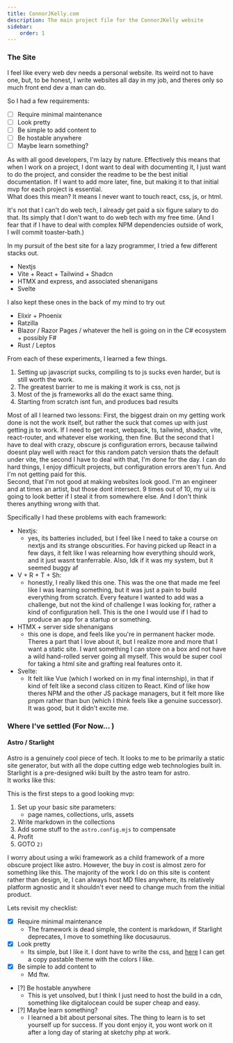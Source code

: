 ```yaml
---
title: ConnorJKelly.com
description: The main project file for the ConnorJKelly website
sidebar: 
    order: 1
---
```


### The Site

I feel like every web dev needs a personal website.
Its weird not to have one, but, to be honest, I write websites all day in my job, and theres only so 
much front end dev a man can do.

So I had a few requirements:

- [ ] Require minimal maintenance
- [ ] Look pretty
- [ ] Be simple to add content to
- [ ] Be hostable anywhere
- [ ] Maybe learn something?

As with all good developers, I'm lazy by nature. Effectively this means that when I work on a project,
I dont want to deal with documenting it, I just want to do the project, and consider the readme to be
the best initial documentation. If I want to add more later, fine, but making it to that initial mvp 
for each project is essential. \
What does this mean? It means I never want to touch react, css, js, or html. 

It's not that I can't do web tech, I already get paid a six figure salary to do that. Its simply that 
I don't want to do web tech with my free time. (And I fear that if I have to deal with complex NPM 
dependencies outside of work, I will commit toaster-bath.)

In my pursuit of the best site for a lazy programmer, I tried a few different stacks out. 

- Nextjs
- Vite + React + Tailwind + Shadcn
- HTMX and express, and associated shenanigans
- Svelte

I also kept these ones in the back of my mind to try out
- Elixir + Phoenix 
- Ratzilla
- Blazor / Razor Pages / whatever the hell is going on in the C# ecosystem + possibly F#
- Rust / Leptos

From each of these experiments, I learned a few things.
1) Setting up javascript sucks, compiling ts to js sucks even harder, but is still worth the work.
2) The greatest barrier to me is making it work is css, not js
3) Most of the js frameworks all do the exact same thing.
4) Starting from scratch isnt fun, and produces bad results

Most of all I learned two lessons: First, the biggest drain on my getting work done is not the
work itself, but rather the suck that comes up with just getting js to work. If I need to get react, 
webpack, ts, tailwind, shadcn, vite, react-router, and whatever else working, then fine. But the
second that I have to deal with crazy, obscure js configuration errors, because tailwind doesnt play
well with react for this random patch version thats the default under vite, the second I have to deal
with that, I'm done for the day. I can do hard things, I enjoy difficult projects, but configuration 
errors aren't fun. And I'm not getting paid for this. \
Second, that I'm not good at making websites look good. I'm an engineer and at times an artist, but
those dont intersect. 9 times out of 10, my ui is going to look better if I steal it from somewhere else.
And I don't think theres anything wrong with that.

Specifically I had these problems with each framework:

- Nextjs:
    - yes, its batteries included, but I feel like I need to take a course on nextjs and its strange
    obscurities. For having picked up React in a few days, it felt like I was relearning how everything
    should work, and it just wasnt tranferrable. Also, Idk if it was my system, but it seemed buggy af
- V + R + T + Sh:
    - honestly, I really liked this one. This was the one that made me feel like I was learning something,
    but it was just a pain to build everything from scratch. Every feature I wanted to add was a challenge,
    but not the kind of challenge I was looking for, rather a kind of configuration hell. This is the one 
    I would use if I had to produce an app for a startup or something.
- HTMX + server side shenanigans
    - this one is dope, and feels like you're in permanent hacker mode. Theres a part that I love about it,
    but I realize more and more that I want a static site. I want something I can store on a box and not
    have a wild hand-rolled server going all myself. This would be super cool for taking a html site and 
    grafting real features onto it.
- Svelte:
    - It felt like Vue (which I worked on in my final internship), in that if kind of felt like a 
    second class citizen to React. Kind of like how theres NPM and the other JS package managers,
    but it felt more like pnpm rather than bun (which I think feels like a genuine successor). It was
    good, but it didn't excite me. 


### Where I've settled (For Now... )

#### Astro / Starlight
Astro is a genuinely cool piece of tech. It looks to me to be primarily a static site generator, but
with all the dope cutting edge web technologies built in. Starlight is a pre-designed wiki built by 
the astro team for astro. \
It works like this: 

This is the first steps to a good looking mvp:

1) Set up your basic site parameters:
    - page names, collections, urls, assets
2) Write markdown in the collections
3) Add some stuff to the `astro.config.mjs` to compensate
4) Profit
5) GOTO `2)`

I worry about using a wiki framework as a child framework of a more obscure project like astro.
However, the buy in cost is almost zero for something like this. The majority of the work I do on this
site is content rather than design, ie, I can always host MD files anywhere, its relatively platform 
agnostic and it shouldn't ever need to change much from the initial product.

Lets revisit my checklist: 
- [X] Require minimal maintenance
    - The framework is dead simple, the content is markdown, if Starlight deprecates, I move to something
    like docusaurus.
- [X] Look pretty
    - Its simple, but I like it. I dont have to write the css, and [here](https://starlight.astro.build/guides/css-and-tailwind/#styling-starlight-with-tailwind)
    I can get a copy pastable theme with the colors I like.
- [X] Be simple to add content to
    - Md ftw.
- [?] Be hostable anywhere
    - This is yet unsolved, but I think I just need to host the build in a cdn, something like digitalocean 
    could be super cheap and easy.
- [?] Maybe learn something?
    - I learned a bit about personal sites. The thing to learn is to set yourself up for success. If you dont enjoy
    it, you wont work on it after a long day of staring at sketchy php at work.


